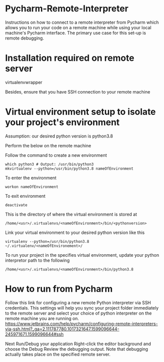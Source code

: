 # Pycharm-Remote-Interpreter
Instructions on how to connect to a remote interpreter from Pycharm which allows you to run your code on a remote machine while using your local machine's Pycharm interface. The primary use case for this set-up is remote debugging.

# Installation required on remote server
virtualenvwrapper

Besides, ensure that you have SSH connection to your remote machine

# Virtual environment setup to isolate your project's environment
Assumption: our desired python version is python3.8

Perform the below on the remote machine

 Follow the command to create a new environment
 ```
which python3 # Output: /usr/bin/python3
mkvirtualenv --python=/usr/bin/python3.8 nameOfEnvironment
 ```
 
 To enter the environment
 ```
 workon nameOfEnvironment
 ```
 
 To exit environment
 ```
 deactivate
 ```
This is the directory of where the virtual environment is stored at
```
/home/<usr>/.virtualenvs/<nameOfEnvironment>/bin/<pythonversion>
```

Link your virtual environment to your desired python version like this
```
virtualenv --python=/usr/bin/python3.8 ~/.virtualenv/<nameOfEnvironement>/
```

To run your project in the specifies virtual environment, update your python interpretor path to the following
```
/home/<usr>/.virtualenvs/<nameOfEnvironment>/bin/python3.8
```

# How to run from Pycharm

Follow this link for configuring a new remote Python interpreter via SSH credentials. This settings will help you sync your project folder immediately to the remote
server and select your choice of python interpreter on the remote machine you are running on.
https://www.jetbrains.com/help/pycharm/configuring-remote-interpreters-via-ssh.html?_ga=2.111787780.1017321647.1599096644-245971671.1599096644#ssh

Next Run/Debug your application
Right-click the editor background and choose the Debug <name> 
Review the debugging output. Note that debugging actually takes place on the specified remote server.
  


